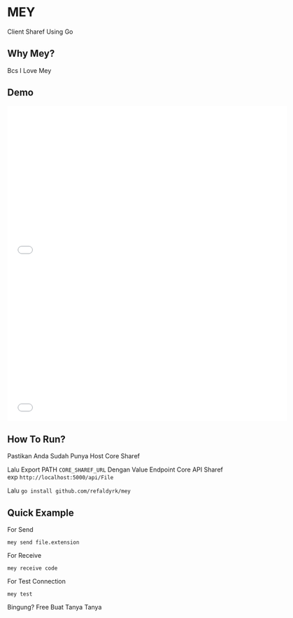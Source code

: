 # MEY
Client Sharef Using Go

## Why Mey?
Bcs I Love Mey

## Demo
<iframe width="640" height="360" src="demo/demo%20(1).mp4" frameborder="0" allowfullscreen></iframe>
<iframe width="640" height="360" src="demo/demo%20(2).mp4" frameborder="0" allowfullscreen></iframe>

## How To Run?
Pastikan Anda Sudah Punya Host Core Sharef

Lalu Export PATH ```CORE_SHAREF_URL``` Dengan Value Endpoint Core API Sharef <br>
exp ```http://localhost:5000/api/File```

Lalu ```go install github.com/refaldyrk/mey```

## Quick Example
For Send
```shell
mey send file.extension
```

For Receive 
```shell
mey receive code
```

For Test Connection
```shell
mey test
```

Bingung? Free Buat Tanya Tanya